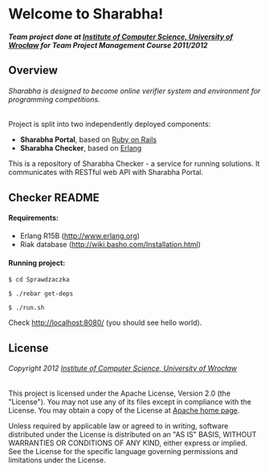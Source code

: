 # Welcome to Sharabha!

##### Team project done at [Institute of Computer Science, University of Wrocław](http://www.ii.uni.wroc.pl) for Team Project Management Course 2011/2012

## Overview

###### Sharabha is designed to become online verifier system and environment for programming competitions.

Project is split into two independently deployed components:

- __Sharabha Portal__, based on [Ruby on Rails](http://www.rubyonrails.org)
- __Sharabha Checker__, based on [Erlang](http://www.erlang.org)

This is a repository of Sharabha Checker - a service for running solutions. It communicates with RESTful web API with Sharabha Portal.


## Checker README

#### Requirements:
- Erlang R15B (http://www.erlang.org)
- Riak database (http://wiki.basho.com/Installation.html)

#### Running project:
``$ cd Sprawdzaczka``

``$ ./rebar get-deps``

``$ ./run.sh``

Check [http://localhost:8080/](http://localhost:8080/) (you should see hello world).

## License

###### Copyright 2012 [Institute of Computer Science, University of Wrocław](http://www.ii.uni.wroc.pl)

This project is licensed under the Apache License, Version 2.0 (the "License"). You may not use any of its files except in compliance with the License. You may obtain a copy of the License at [Apache home page](http://www.apache.org/licenses/LICENSE-2.0).

Unless required by applicable law or agreed to in writing, software
distributed under the License is distributed on an "AS IS" BASIS,
WITHOUT WARRANTIES OR CONDITIONS OF ANY KIND, either express or implied.
See the License for the specific language governing permissions and
limitations under the License.